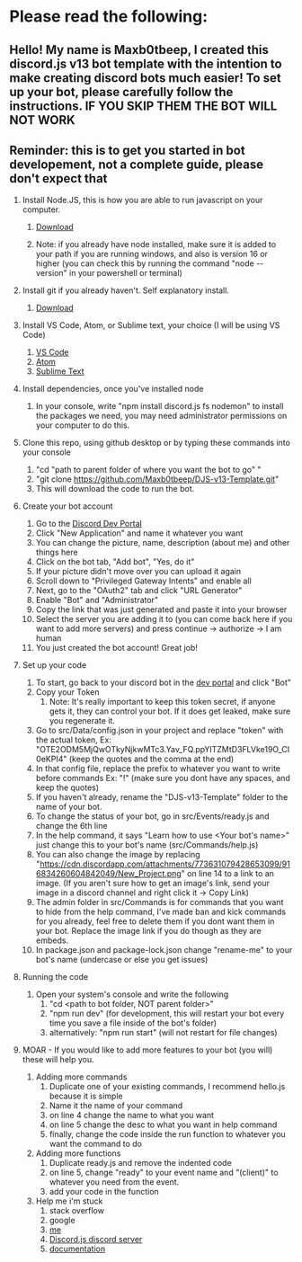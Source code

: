 # Please read the following:

## Hello! My name is Maxb0tbeep, I created this discord.js v13 bot template with the intention to make creating discord bots much easier! To set up your bot, please carefully follow the instructions. IF YOU SKIP THEM THE BOT WILL NOT WORK

## Reminder: this is to get you started in bot developement, not a complete guide, please don't expect that

1. Install Node.JS, this is how you are able to run javascript on your computer. 
    1. [Download](https://nodejs.org/en/download/)

    2. Note: if you already have node installed, make sure it is added to your path if you are running windows, and also is version 16 or higher (you can check this by running the command "node --version" in your powershell or terminal)

2. Install git if you already haven't. Self explanatory install. 
    1. [Download](https://git-scm.com/downloads)

3. Install VS Code, Atom, or Sublime text, your choice (I will be using VS Code)
    1. [VS Code](https://code.visualstudio.com/download)
    2. [Atom](https://atom.io/)
    3. [Sublime Text](https://www.sublimetext.com/)

4. Install dependencies, once you've installed node 
    1. In your console, write "npm install discord.js fs nodemon" to install the packages we need, you may need administrator permissions on your computer to do this.

5. Clone this repo, using github desktop or by typing these commands into your console
    1. "cd "path to parent folder of where you want the bot to go" "
    2. "git clone https://github.com/Maxb0tbeep/DJS-v13-Template.git"
    3. This will download the code to run the bot.

6. Create your bot account
    1. Go to the [Discord Dev Portal](https://discord.com/developers/applications)
    2. Click "New Application" and name it whatever you want
    3. You can change the picture, name, description (about me) and other things here
    4. Click on the bot tab, "Add bot", "Yes, do it"
    5. If your picture didn't move over you can upload it again
    6. Scroll down to "Privileged Gateway Intents" and enable all
    7. Next, go to the "OAuth2" tab and click "URL Generator"
    8. Enable "Bot" and "Administrator"
    9. Copy the link that was just generated and paste it into your browser
    10. Select the server you are adding it to (you can come back here if you want to add more servers) and press continue -> authorize -> I am human
    11. You just created the bot account! Great job!

7. Set up your code
    1. To start, go back to your discord bot in the [dev portal](https://discord.com/developers/applications) and click "Bot"
    2. Copy your Token 
        1. Note: It's really important to keep this token secret, if anyone gets it, they can control your bot. If it does get leaked, make sure you regenerate it.
    3. Go to src/Data/config.json in your project and replace "token" with the actual token, Ex: "OTE2ODM5MjQwOTkyNjkwMTc3.Yav_FQ.ppYITZMtD3FLVke19O_CI0eKPI4" (keep the quotes and the comma at the end)
    4. In that config file, replace the prefix to whatever you want to write before commands Ex: "!" (make sure you dont have any spaces, and keep the quotes)
    5. If you haven't already, rename the "DJS-v13-Template" folder to the name of your bot.
    6. To change the status of your bot, go in src/Events/ready.js and change the 6th line
    7. In the help command, it says "Learn how to use <Your bot's name>" just change this to your bot's name (src/Commands/help.js)
    8. You can also change the image by replacing "https://cdn.discordapp.com/attachments/773631079428653099/916834260604842049/New_Project.png" on line 14 to a link to an image. (If you aren't sure how to get an image's link, send your image in a discord channel and right click it -> Copy Link)
    9. The admin folder in src/Commands is for commands that you want to hide from the help command, I've made ban and kick commands for you already, feel free to delete them if you dont want them in your bot. Replace the image link if you do though as they are embeds.
    10. In package.json and package-lock.json change "rename-me" to your bot's name (undercase or else you get issues)

8. Running the code
    1. Open your system's console and write the following
        1. "cd <path to bot folder, NOT parent folder>"
        2. "npm run dev" (for development, this will restart your bot every time you save a file inside of the bot's folder)
        3. alternatively: "npm run start" (will not restart for file changes)

9. MOAR - If you would like to add more features to your bot (you will) these will help you.

    1. Adding more commands
        1. Duplicate one of your existing commands, I recommend hello.js because it is simple
        2. Name it the name of your command
        3. on line 4 change the name to what you want
        4. on line 5 change the desc to what you want in help command
        5. finally, change the code inside the run function to whatever you want the command to do
    2. Adding more functions
        1. Duplicate ready.js and remove the indented code
        2. on line 5, change "ready" to your event name and "(client)" to whatever you need from the event.
        3. add your code in the function
    3. Help me i'm stuck 
        1. stack overflow
        2. google
        3. [me](https://fanlink.to/maxb0tbeep)
        4. [Discord.js discord server](https://discord.gg/djs)
        5. [documentation](https://discord.js.org/#/docs/main/stable/general/welcome)
